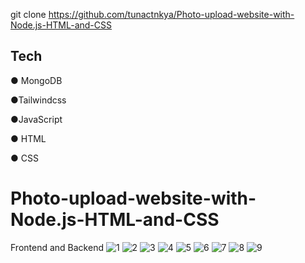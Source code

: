 git clone https://github.com/tunactnkya/Photo-upload-website-with-Node.js-HTML-and-CSS

Tech
--------------------------------------------
● MongoDB

●Tailwindcss

●JavaScript

● HTML

● CSS


# Photo-upload-website-with-Node.js-HTML-and-CSS
Frontend and Backend 
![1](https://user-images.githubusercontent.com/93832227/219340618-5926823f-6e33-47d9-8c88-06faab518a94.png)
![2](https://user-images.githubusercontent.com/93832227/219340639-48083e82-595c-4993-89ab-264e63ec81aa.png)
![3](https://user-images.githubusercontent.com/93832227/219340651-467d959c-2f5b-40de-8bce-b3cc610887bf.png)
![4](https://user-images.githubusercontent.com/93832227/219340660-fb16a3ec-8afa-4d76-bc91-f3db1baba311.png)
![5](https://user-images.githubusercontent.com/93832227/219340674-d870bea0-8daf-475d-8759-3b74f144d810.png)
![6](https://user-images.githubusercontent.com/93832227/219340684-53542b7d-deba-4f1c-bf9d-597de705f31c.png)
![7](https://user-images.githubusercontent.com/93832227/219340699-391c2fb0-c3fb-4eb5-8b7b-40507c92dca7.png)
![8](https://user-images.githubusercontent.com/93832227/219340709-fdc234ff-cacb-4462-98ed-3d7ac476fba6.png)
![9](https://user-images.githubusercontent.com/93832227/219340732-e94b1d25-eb27-4cc0-bb2f-8f9ed5fbc7c9.png)
